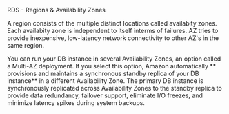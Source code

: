RDS - Regions & Availability Zones

A region consists of the multiple distinct locations called availabity zones. Each availabity zone is independent to itself interms of failures. AZ tries to provide inexpensive, low-latency network connectivity to other AZ's in the same region.

You can run your DB instance in several Availability Zones, an option called a Multi-AZ deployment. If you select this option, Amazon automatically ** provisions and maintains a synchronous standby replica of your DB instance** in a different Availability Zone. The primary DB instance is synchronously replicated across Availability Zones to the standby replica to provide data redundancy, failover support, eliminate I/O freezes, and minimize latency spikes during system backups.

